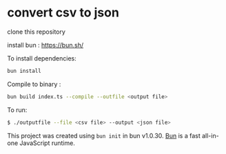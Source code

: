 # convert csv to json

clone this repository

install bun : https://bun.sh/

To install dependencies:

```bash
bun install
```

Compile to binary : 
```bash
bun build index.ts --compile --outfile <output file>
```
To run:

```bash
$ ./outputfile --file <csv file> --output <json file>
```

This project was created using `bun init` in bun v1.0.30. [Bun](https://bun.sh) is a fast all-in-one JavaScript runtime.

